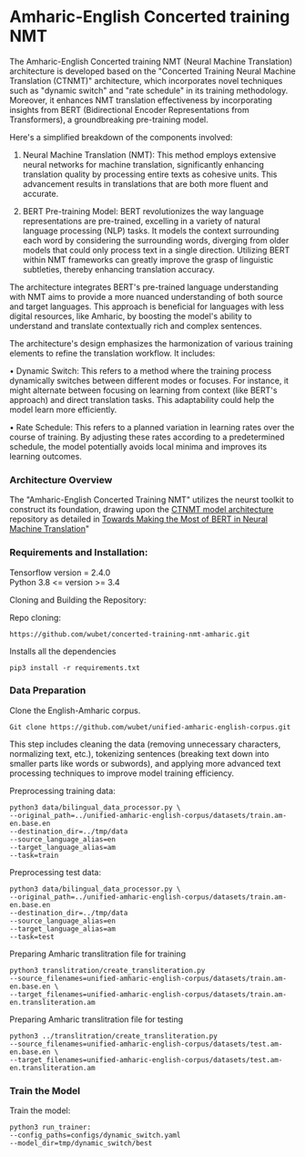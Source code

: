 # Amharic-English Concerted training NMT

The Amharic-English Concerted training NMT (Neural Machine Translation) architecture is developed based on the "Concerted Training Neural Machine Translation (CTNMT)" architecture, which incorporates novel techniques such as "dynamic switch" and "rate schedule" in its training methodology. Moreover, it enhances NMT translation effectiveness by incorporating insights from BERT (Bidirectional Encoder Representations from Transformers), a groundbreaking pre-training model.

Here's a simplified breakdown of the components involved:

1.	Neural Machine Translation (NMT): This method employs extensive neural networks for machine translation, significantly enhancing translation quality by processing entire texts as cohesive units. This advancement results in translations that are both more fluent and accurate.

2.	BERT Pre-training Model: BERT revolutionizes the way language representations are pre-trained, excelling in a variety of natural language processing (NLP) tasks. It models the context surrounding each word by considering the surrounding words, diverging from older models that could only process text in a single direction. Utilizing BERT within NMT frameworks can greatly improve the grasp of linguistic subtleties, thereby enhancing translation accuracy.

The architecture integrates BERT's pre-trained language understanding with NMT aims to provide a more nuanced understanding of both source and target languages. This approach is beneficial for languages with less digital resources, like Amharic, by boosting the model's ability to understand and translate contextually rich and complex sentences.

The architecture's design emphasizes the harmonization of various training elements to refine the translation workflow. It includes:


•	Dynamic Switch: This refers to a method where the training process dynamically switches between different modes or focuses. For instance, it might alternate between focusing on learning from context (like BERT's approach) and direct translation tasks. This adaptability could help the model learn more efficiently.

•	Rate Schedule: This refers to a planned variation in learning rates over the course of training. By adjusting these rates according to a predetermined schedule, the model potentially avoids local minima and improves its learning outcomes.

### Architecture Overview

The "Amharic-English Concerted Training NMT" utilizes the neurst toolkit to construct its foundation, drawing upon the [CTNMT model architecture](https://github.com/bytedance/neurst/tree/master/examples/ctnmt) repository as detailed in [Towards Making the Most of BERT in Neural Machine Translation](https://arxiv.org/abs/1908.05672)" 

### Requirements and Installation:
Tensorflow version = 2.4.0 \
Python 3.8 <= version >= 3.4

Cloning and Building the Repository:

Repo cloning:
```commandline
https://github.com/wubet/concerted-training-nmt-amharic.git
```
Installs all the dependencies
```commandline
pip3 install -r requirements.txt
```


### Data Preparation

Clone the English-Amharic corpus.
```commandline
Git clone https://github.com/wubet/unified-amharic-english-corpus.git
```
This step includes cleaning the data (removing unnecessary characters, normalizing text, etc.), tokenizing sentences (breaking text down into smaller parts like words or subwords), and applying more advanced text processing techniques to improve model training efficiency. 

Preprocessing training data:
```commandline
python3 data/bilingual_data_processor.py \
--original_path=../unified-amharic-english-corpus/datasets/train.am-en.base.en
--destination_dir=../tmp/data
--source_language_alias=en
--target_language_alias=am
--task=train
```

Preprocessing test data:
```commandline
python3 data/bilingual_data_processor.py \
--original_path=../unified-amharic-english-corpus/datasets/train.am-en.base.en
--destination_dir=../tmp/data
--source_language_alias=en
--target_language_alias=am
--task=test
```

Preparing Amharic translitration file for training
```commandline
python3 translitration/create_transliteration.py
--source_filenames=unified-amharic-english-corpus/datasets/train.am-en.base.en \
--target_filenames=unified-amharic-english-corpus/datasets/train.am-en.transliteration.am
```
Preparing Amharic translitration file for testing
```commandline
python3 ../translitration/create_transliteration.py
--source_filenames=unified-amharic-english-corpus/datasets/test.am-en.base.en \
--target_filenames=unified-amharic-english-corpus/datasets/test.am-en.transliteration.am
```
### Train the Model
Train the model:
```commandline
python3 run_trainer:
--config_paths=configs/dynamic_switch.yaml
--model_dir=tmp/dynamic_switch/best
```